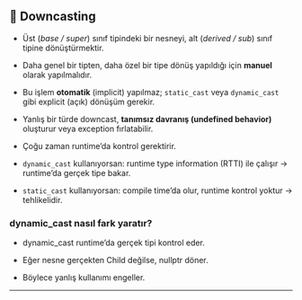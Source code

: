 ## 🧩 Downcasting

- Üst (*base / super*) sınıf tipindeki bir nesneyi, alt (*derived / sub*) sınıf tipine dönüştürmektir.
- Daha genel bir tipten, daha özel bir tipe dönüş yapıldığı için **manuel** olarak yapılmalıdır.
- Bu işlem **otomatik** (implicit) yapılmaz; `static_cast` veya `dynamic_cast` gibi explicit (açık) dönüşüm gerekir.
- Yanlış bir türde downcast, **tanımsız davranış (undefined behavior)** oluşturur veya exception fırlatabilir.


- Çoğu zaman runtime’da kontrol gerektirir.

- `dynamic_cast`  kullanıyorsan: runtime type information (RTTI) ile çalışır → runtime’da gerçek tipe bakar.

- `static_cast` kullanıyorsan: compile time’da olur, runtime kontrol yoktur → tehlikelidir.

### dynamic_cast nasıl fark yaratır?

- dynamic_cast runtime’da gerçek tipi kontrol eder.

- Eğer nesne gerçekten Child değilse, nullptr döner.

- Böylece yanlış kullanımı engeller.
---